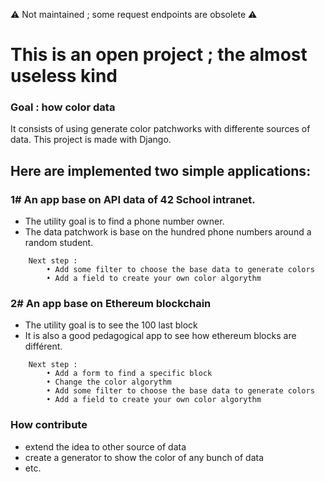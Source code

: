 ⚠️ Not maintained ; some request endpoints are obsolete ⚠️

# This is an open project ; the almost useless kind
### Goal : how color data
It consists of using generate color patchworks with differente sources of data.
This project is made with Django.

## Here are implemented two simple applications:
### 1# An app base on API data of 42 School intranet.
- The utility goal is to find a phone number owner.
- The data patchwork is base on the hundred phone numbers around a random student.

```
	Next step :
		• Add some filter to choose the base data to generate colors
		• Add a field to create your own color algorythm
```

### 2# An app base on Ethereum blockchain
- The utility goal is to see the 100 last block
- It is also a good pedagogical app to see how ethereum blocks are différent.

```
	Next step :
		• Add a form to find a specific block
		• Change the color algorythm
		• Add some filter to choose the base data to generate colors
		• Add a field to create your own color algorythm
```

### How contribute
- extend the idea to other source of data
- create a generator to show the color of any bunch of data
- etc.
